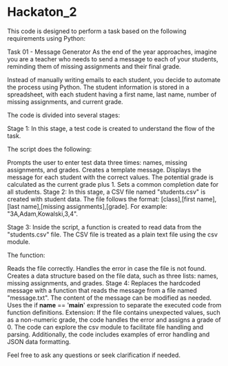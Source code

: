 ﻿# Hackaton_2
This code is designed to perform a task based on the following requirements using Python:

Task 01 - Message Generator
As the end of the year approaches, imagine you are a teacher who needs to send a message to each of your students, reminding them of missing assignments and their final grade.

Instead of manually writing emails to each student, you decide to automate the process using Python. The student information is stored in a spreadsheet, with each student having a first name, last name, number of missing assignments, and current grade.

The code is divided into several stages:

Stage 1:
In this stage, a test code is created to understand the flow of the task.

The script does the following:

Prompts the user to enter test data three times: names, missing assignments, and grades.
Creates a template message.
Displays the message for each student with the correct values. The potential grade is calculated as the current grade plus 1.
Sets a common completion date for all students.
Stage 2:
In this stage, a CSV file named "students.csv" is created with student data. The file follows the format: [class],[first name],[last name],[missing assignments],[grade]. For example: "3A,Adam,Kowalski,3,4".

Stage 3:
Inside the script, a function is created to read data from the "students.csv" file. The CSV file is treated as a plain text file using the csv module.

The function:

Reads the file correctly.
Handles the error in case the file is not found.
Creates a data structure based on the file data, such as three lists: names, missing assignments, and grades.
Stage 4:
Replaces the hardcoded message with a function that reads the message from a file named "message.txt". The content of the message can be modified as needed.
Uses the if __name__ == '__main__' expression to separate the executed code from function definitions.
Extension:
If the file contains unexpected values, such as a non-numeric grade, the code handles the error and assigns a grade of 0.
The code can explore the csv module to facilitate file handling and parsing.
Additionally, the code includes examples of error handling and JSON data formatting.

Feel free to ask any questions or seek clarification if needed.
